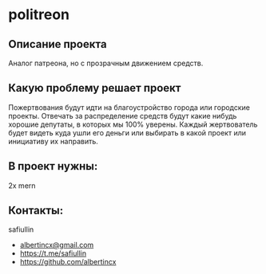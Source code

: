 # politreon
## Описание проекта
Аналог патреона, но с прозрачным движением средств.
## Какую проблему решает проект
Пожертвования будут идти на благоустройство города или городские проекты. Отвечать за распределение средств будут какие нибудь хорошие депутаты, в которых мы 100% уверены. Каждый жертвователь будет видеть куда ушли его деньги или выбирать в какой проект или инициативу их направить.
## В проект нужны:
2x mern
## Контакты:
safiullin
* albertincx@gmail.com
* https://t.me/safiullin
* https://github.com/albertincx
